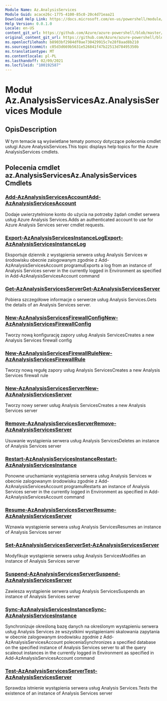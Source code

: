 ```yaml
---
Module Name: Az.AnalysisServices
Module Guid: acace26c-1775-4100-85c0-20c4d71eaa21
Download Help Link: https://docs.microsoft.com/en-us/powershell/module/az.analysisservices
Help Version: 0.0.1.0
Locale: en-US
content_git_url: https://github.com/Azure/azure-powershell/blob/master/src/AnalysisServices/AnalysisServices/help/Az.AnalysisServices.md
original_content_git_url: https://github.com/Azure/azure-powershell/blob/master/src/AnalysisServices/AnalysisServices/help/Az.AnalysisServices.md
ms.openlocfilehash: b8903bf2984df0ae730429915c7e28f8aad8b210
ms.sourcegitcommit: c05d3d669b5631e526841f47b22513d78495350b
ms.translationtype: MT
ms.contentlocale: pl-PL
ms.lasthandoff: 02/09/2021
ms.locfileid: "100192587"
---
```

# <span data-ttu-id="fbb68-101">Moduł Az.AnalysisServices</span><span class="sxs-lookup"><span data-stu-id="fbb68-101">Az.AnalysisServices Module</span></span>
## <span data-ttu-id="fbb68-102">Opis</span><span class="sxs-lookup"><span data-stu-id="fbb68-102">Description</span></span>
<span data-ttu-id="fbb68-103">W tym temacie są wyświetlane tematy pomocy dotyczące polecenia cmdlet usługi Azure AnalysisServices.</span><span class="sxs-lookup"><span data-stu-id="fbb68-103">This topic displays help topics for the Azure AnalysisServices cmdlets.</span></span>

## <span data-ttu-id="fbb68-104">Polecenia cmdlet az.AnalysisServices</span><span class="sxs-lookup"><span data-stu-id="fbb68-104">Az.AnalysisServices Cmdlets</span></span>
### [<span data-ttu-id="fbb68-105">Add-AzAnalysisServicesAccount</span><span class="sxs-lookup"><span data-stu-id="fbb68-105">Add-AzAnalysisServicesAccount</span></span>](Add-AzAnalysisServicesAccount.md)
<span data-ttu-id="fbb68-106">Dodaje uwierzytelnione konto do użycia na potrzeby żądań cmdlet serwera usług Azure Analysis Services.</span><span class="sxs-lookup"><span data-stu-id="fbb68-106">Adds an authenticated account to use for Azure Analysis Services server cmdlet requests.</span></span>

### [<span data-ttu-id="fbb68-107">Export-AzAnalysisServicesInstanceLog</span><span class="sxs-lookup"><span data-stu-id="fbb68-107">Export-AzAnalysisServicesInstanceLog</span></span>](Export-AzAnalysisServicesInstanceLog.md)
<span data-ttu-id="fbb68-108">Eksportuje dziennik z wystąpienia serwera usług Analysis Services w środowisku obecnie zalogowanym zgodnie z Add-AzAnalysisServicesAccount programu</span><span class="sxs-lookup"><span data-stu-id="fbb68-108">Exports a log from an instance of Analysis Services server in the currently logged in Environment as specified in Add-AzAnalysisServicesAccount command</span></span>

### [<span data-ttu-id="fbb68-109">Get-AzAnalysisServicesServer</span><span class="sxs-lookup"><span data-stu-id="fbb68-109">Get-AzAnalysisServicesServer</span></span>](Get-AzAnalysisServicesServer.md)
<span data-ttu-id="fbb68-110">Pobiera szczegółowe informacje o serwerze usług Analysis Services.</span><span class="sxs-lookup"><span data-stu-id="fbb68-110">Gets the details of an Analysis Services server.</span></span>

### [<span data-ttu-id="fbb68-111">New-AzAnalysisServicesFirewallConfig</span><span class="sxs-lookup"><span data-stu-id="fbb68-111">New-AzAnalysisServicesFirewallConfig</span></span>](New-AzAnalysisServicesFirewallConfig.md)
<span data-ttu-id="fbb68-112">Tworzy nową konfigurację zapory usług Analysis Services</span><span class="sxs-lookup"><span data-stu-id="fbb68-112">Creates a new Analysis Services firewall config</span></span> 

### [<span data-ttu-id="fbb68-113">New-AzAnalysisServicesFirewallRule</span><span class="sxs-lookup"><span data-stu-id="fbb68-113">New-AzAnalysisServicesFirewallRule</span></span>](New-AzAnalysisServicesFirewallRule.md)
<span data-ttu-id="fbb68-114">Tworzy nową regułę zapory usług Analysis Services</span><span class="sxs-lookup"><span data-stu-id="fbb68-114">Creates a new Analysis Services firewall rule</span></span>

### [<span data-ttu-id="fbb68-115">New-AzAnalysisServicesServer</span><span class="sxs-lookup"><span data-stu-id="fbb68-115">New-AzAnalysisServicesServer</span></span>](New-AzAnalysisServicesServer.md)
<span data-ttu-id="fbb68-116">Tworzy nowy serwer usług Analysis Services</span><span class="sxs-lookup"><span data-stu-id="fbb68-116">Creates a new Analysis Services server</span></span>

### [<span data-ttu-id="fbb68-117">Remove-AzAnalysisServicesServer</span><span class="sxs-lookup"><span data-stu-id="fbb68-117">Remove-AzAnalysisServicesServer</span></span>](Remove-AzAnalysisServicesServer.md)
<span data-ttu-id="fbb68-118">Usuwanie wystąpienia serwera usług Analysis Services</span><span class="sxs-lookup"><span data-stu-id="fbb68-118">Deletes an instance of Analysis Services server</span></span>

### [<span data-ttu-id="fbb68-119">Restart-AzAnalysisServicesInstance</span><span class="sxs-lookup"><span data-stu-id="fbb68-119">Restart-AzAnalysisServicesInstance</span></span>](Restart-AzAnalysisServicesInstance.md)
<span data-ttu-id="fbb68-120">Ponowne uruchamianie wystąpienia serwera usług Analysis Services w obecnie zalogowanym środowisku zgodnie z Add-AzAnalysisServicesAccount programu</span><span class="sxs-lookup"><span data-stu-id="fbb68-120">Restarts an instance of Analysis Services server in the currently logged in Environment as specified in Add-AzAnalysisServicesAccount command</span></span>

### [<span data-ttu-id="fbb68-121">Resume-AzAnalysisServicesServer</span><span class="sxs-lookup"><span data-stu-id="fbb68-121">Resume-AzAnalysisServicesServer</span></span>](Resume-AzAnalysisServicesServer.md)
<span data-ttu-id="fbb68-122">Wznawia wystąpienie serwera usług Analysis Services</span><span class="sxs-lookup"><span data-stu-id="fbb68-122">Resumes an instance of Analysis Services server</span></span>

### [<span data-ttu-id="fbb68-123">Set-AzAnalysisServicesServer</span><span class="sxs-lookup"><span data-stu-id="fbb68-123">Set-AzAnalysisServicesServer</span></span>](Set-AzAnalysisServicesServer.md)
<span data-ttu-id="fbb68-124">Modyfikuje wystąpienie serwera usług Analysis Services</span><span class="sxs-lookup"><span data-stu-id="fbb68-124">Modifies  an instance of Analysis Services server</span></span>

### [<span data-ttu-id="fbb68-125">Suspend-AzAnalysisServicesServer</span><span class="sxs-lookup"><span data-stu-id="fbb68-125">Suspend-AzAnalysisServicesServer</span></span>](Suspend-AzAnalysisServicesServer.md)
<span data-ttu-id="fbb68-126">Zawiesza wystąpienie serwera usług Analysis Services</span><span class="sxs-lookup"><span data-stu-id="fbb68-126">Suspends an instance of Analysis Services server</span></span>

### [<span data-ttu-id="fbb68-127">Sync-AzAnalysisServicesInstance</span><span class="sxs-lookup"><span data-stu-id="fbb68-127">Sync-AzAnalysisServicesInstance</span></span>](Sync-AzAnalysisServicesInstance.md)
<span data-ttu-id="fbb68-128">Synchronizuje określoną bazę danych na określonym wystąpieniu serwera usług Analysis Services ze wszystkimi wystąpieniami skalowania zapytania w obecnie zalogowanym środowisku zgodnie z Add-AzAnalysisServicesAccount polecenia</span><span class="sxs-lookup"><span data-stu-id="fbb68-128">Synchronizes a specified database on the specified instance of Analysis Services server to all the query scaleout instances in the currently logged in Environment as specified in Add-AzAnalysisServicesAccount command</span></span>

### [<span data-ttu-id="fbb68-129">Test-AzAnalysisServicesServer</span><span class="sxs-lookup"><span data-stu-id="fbb68-129">Test-AzAnalysisServicesServer</span></span>](Test-AzAnalysisServicesServer.md)
<span data-ttu-id="fbb68-130">Sprawdza istnienie wystąpienia serwera usług Analysis Services.</span><span class="sxs-lookup"><span data-stu-id="fbb68-130">Tests the existence of an instance of Analysis Services server</span></span>

